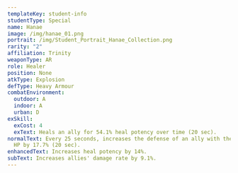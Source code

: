 ```yaml
---
templateKey: student-info
studentType: Special
name: Hanae
image: /img/hanae_01.png
portrait: /img/Student_Portrait_Hanae_Collection.png
rarity: "2"
affiliation: Trinity
weaponType: AR
role: Healer
position: None
atkType: Explosion
defType: Heavy Armour
combatEnvironment:
  outdoor: A
  indoor: A
  urban: D
exSkill:
  exCost: 4
  exText: Heals an ally for 54.1% heal potency over time (20 sec).
normalText: Every 25 seconds, increases the defense of an ally with the lowest
  HP by 17.7% (20 sec).
enhancedText: Increases heal potency by 14%.
subText: Increases allies' damage rate by 9.1%.
---
```

